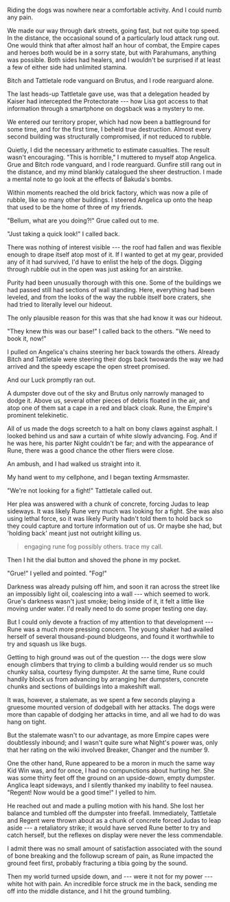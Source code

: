 Riding the dogs was nowhere near a comfortable activity. And I could numb any pain. 

We made our way through dark streets, going fast, but not quite top speed. In the distance, the 
occasional sound of a particularly loud attack rung out. One would think that after almost half an hour of combat, 
the Empire capes and heroes both would be in a sorry state, but with Parahumans, anything was possible. Both sides had healers,
and I wouldn't be surprised if at least a few of either side had unlimited stamina.

Bitch and Tattletale rode vanguard on Brutus, and I rode rearguard alone.

The last heads-up Tattletale gave use, was that a delegation headed by Kaiser had
intercepted the Protectorate --- how Lisa got access to that information through a smartphone on dogsback was a mystery to me.

We entered our territory proper, which had now been a battleground for some time, and for the first time, I beheld 
true destruction. Almost every second building was structurally compromised, if not reduced to rubble.

Quietly, I did the necessary arithmetic to estimate casualties. The result wasn't encouraging. "This is horrible," I muttered to 
myself atop Angelica. Grue and Bitch rode vanguard, and I rode rearguard. Gunfire still rang out in the distance,
and my mind blankly catalogued the sheer destruction. I made a mental note to go look at the effects of Bakuda's bombs.

Within moments reached the old brick factory, which was now a pile of rubble, like so many other buildings. I steered
Angelica up onto the heap that used to be the home of three of my friends.

"Bellum, what are you doing?!" Grue called out to me.

"Just taking a quick look!" I called back.

There was nothing of interest visible --- the roof had fallen and was flexible enough to drape itself atop most of it.
If I wanted to get at my gear, provided any of it had survived, I'd have to enlist the help of the dogs. Digging through
rubble out in the open was just asking for an airstrike.

Purity had been unusually thorough with this one. Some of the buildings we had passed still had sections of
wall standing. Here, everything had been leveled, and from the looks of the way the rubble itself bore craters,
she had tried to literally level our hideout.

The only plausible reason for this was that she had know it was our hideout.

"They knew this was our base!" I called back to the others. "We need to book it, now!"

I pulled on Angelica's chains steering her back towards the others. Already Bitch and Tattletale were
steering their dogs back twowards the way we had arrived and the speedy escape the open street promised.

And our Luck promptly ran out.

A dumpster dove out of the sky and Brutus only narrowly managed to dodge it. Above us, several other
pieces of debris floated in the air, and atop one of them sat a cape in a red and black cloak. Rune, the Empire's
prominent telekinetic.

All of us made the dogs screetch to a halt on bony claws against asphalt. I looked behind us and saw a curtain of
white slowly advancing. Fog. And if he was here, his parter Night couldn't be far; and with the appearance of Rune, there
was a good chance the other fliers were close.

An ambush, and I had walked us straight into it.

My hand went to my cellphone, and I began texting Armsmaster.

"We're not looking for a fight!" Tattletale called out.

Her plea was answered with a chunk of concrete, forcing Judas to leap sideways. It was likely Rune
very much was looking for a fight. She was also using lethal force, so it was likely Purity hadn't told
them to hold back so they could capture and torture information out of us. Or maybe she had, but 'holding back'
meant just not outright killing us.

> engaging rune fog possibly others. trace my call.

Then I hit the dial button and shoved the phone in my pocket.

"Grue!" I yelled and pointed. "Fog!"

Darkness was already pulsing off him, and soon it ran across the street like an impossibly light oil, coalescing
into a wall --- which seemed to work. Grue's darkness wasn't just smoke; being inside of it, it felt a little like
moving under water. I'd really need to do some proper testing one day.

But I could only devote a fraction of my attention to that development --- Rune was a much more pressing concern.
The young shaker had availed herself of several thousand-pound bludgeons, and found it worthwhile to
try and squash us like bugs.

Getting to high ground was out of the question --- the dogs were slow enough climbers that trying to climb a building
would render us so much chunky salsa, courtesy flying dumpster. At the same time, Rune could handily
block us from advancing by arranging her dumpsters, concrete chunks and sections of buildings into a
makeshift wall.

It was, however, a stalemate, as we spent a few seconds playing a gruesome mounted version of
dodgeball with her attacks. The dogs were more than capable of dodging her attacks in time, and all
we had to do was hang on tight.

But the stalemate wasn't to our advantage, as more Empire capes were doubtlessly inbound; and I wasn't quite
sure what Night's power was, only that her rating on the wiki involved Breaker, Changer and the number 9.

One the other hand, Rune appeared to be a moron in much the same way Kid Win was, and for once, I had no
compunctions about hurting her. She was some thirty feet off the ground on an upside-down, empty dumpster.
Anglica leapt sideways, and I silently thanked my inability to feel nausea. "Regent! Now would be a good time!" I
yelled to him.

He reached out and made a pulling motion with his hand. She lost her balance and tumbled off the dumpster into
freefall. Immediately, Tattletale and Regent were thrown about as a chunk of concrete forced
Judas to leap aside --- a retaliatory strike; it would have served Rune better to try and catch herself, but
the reflexes on display were never the less commendable.

I admit there was no small amount of satisfaction associated with the sound of bone breaking and the followup
scream of pain, as Rune impacted the ground feet first, probably fracturing a tibia going by the sound.

Then my world turned upside down, and --- were it not for my power --- white hot with pain.
An incredible force struck me in the back, sending me off into the middle distance,
and I hit the ground tumbling.
